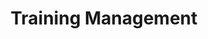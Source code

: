 ---
title: Training Management
description: Skill and reskill your employees with EasyHR's Training Software. Training is investment into your employees and helps in improving your companies productivity.
icon: user
showOnHomePage: false
showOnMenu: true
header: Training management forms a key part of organizational policy, compliance, environmental and quality control frameworks. easyHR Training Management provides an integrated system to manage training programs across the enterprise. It streamlines and standardizes the process of developing training curricular, planning and implementing training programs.
details:
    - title: Training Dashboard
      description: View upcoming training programs , appear for tests , view results of the tests appeared in the past on Employee and Admin Dashboards.
      image: /assets/images/features/training-1.jpg
    - title: Create Training
      description: Create various training sessions for your organisation.easyHR can maintain various training course material, including multi-media, PDF, Word, Excel, PowerPoint and instructor-led courses. It helps in consolidating courses in a central repository for quick reference.
      image: /assets/images/features/training-2.png
    - title: Training Calendar
      description: Administer and organize employee training easier. easyHR Training Management never loses track of dates, topics, attendees or deadlines. Organize and Set monthly / annual training calendar.
      image: /assets/images/features/training-3.jpg
    - title: Enrollment
      description: Employees can search training events. Interested employees can sign up for the training with a simple click. easyHR will immediately notify the employee via an invitation and the employee can be updated on it.
      image: /assets/images/features/training-4.png
    - title: Training Questionaire
      description: Trainer can create questionaire based on the training material or training given to the employees. These questionaire needs to be answered by the employee post the training is completed. Employees will recieve the Test scores immediately post completion of the training.
      image: /assets/images/features/training-5.jpg
    - title: Training Result
      description: The questionaire generated by the trainer is processed a test for the employees on the trainig provided by the trainer. easyHR will process the Test results immediately once the test is completed.
      image: /assets/images/features/training-6.jpg
    - title: Reports And MIS
      description: Provides configurable reports to track course completion, gaps,instructor and course lists thereby helping to generate training certificates. It also helps analyze training metrics based on multiple parameters.
      image: /assets/images/features/timesheet-reports.png
---